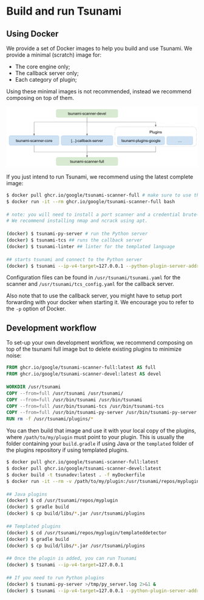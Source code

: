# Build and run Tsunami

## Using Docker

We provide a set of Docker images to help you build and use Tsunami. We provide
a minimal (scratch) image for:

- The core engine only;
- The callback server only;
- Each category of plugin;

Using these minimal images is not recommended, instead we recommend composing
on top of them.

![docker-images](img/docker-images.png)

If you just intend to run Tsunami, we recommend using the latest complete
image:

```sh
$ docker pull ghcr.io/google/tsunami-scanner-full # make sure to use the latest
$ docker run -it --rm ghcr.io/google/tsunami-scanner-full bash

# note: you will need to install a port scanner and a credential brute-forcer.
# We recommend installing nmap and ncrack using apt.

(docker) $ tsunami-py-server # run the Python server
(docker) $ tsunami-tcs ## runs the callback server
(docker) $ tsunami-linter ## linter for the templated language

## starts tsunami and connect to the Python server
(docker) $ tsunami --ip-v4-target=127.0.0.1 --python-plugin-server-address=127.0.0.1 --python-plugin-server-port=34567
```

Configuration files can be found in `/usr/tsunami/tsunami.yaml` for the scanner
and `/usr/tsunami/tcs_config.yaml` for the callback server.

Also note that to use the callback server, you might have to setup port
forwarding with your docker when starting it. We encourage you to refer to the
`-p` option of Docker.

## Development workflow

To set-up your own development workflow, we recommend composing on top of the
tsunami full image but to delete existing plugins to minimize noise:

```dockerfile
FROM ghcr.io/google/tsunami-scanner-full:latest AS full
FROM ghcr.io/google/tsunami-scanner-devel:latest AS devel

WORKDIR /usr/tsunami
COPY --from=full /usr/tsunami /usr/tsunami/
COPY --from=full /usr/bin/tsunami /usr/bin/tsunami
COPY --from=full /usr/bin/tsunami-tcs /usr/bin/tsunami-tcs
COPY --from=full /usr/bin/tsunami-py-server /usr/bin/tsunami-py-server
RUN rm -f /usr/tsunami/plugins/*
```

You can then build that image and use it with your local copy of the plugins,
where `/path/to/my/plugin` must point to your plugin. This is usually the folder
containing your `build.gradle` if using Java or the `templated` folder of the
plugins repository if using templated plugins.

```sh
$ docker pull ghcr.io/google/tsunami-scanner-full:latest
$ docker pull ghcr.io/google/tsunami-scanner-devel:latest
$ docker build -t tsunadev:latest . -f myDockerfile
$ docker run -it --rm -v /path/to/my/plugin:/usr/tsunami/repos/myplugin tsunadev:latest bash

## Java plugins
(docker) $ cd /usr/tsunami/repos/myplugin
(docker) $ gradle build
(docker) $ cp build/libs/*.jar /usr/tsunami/plugins

## Templated plugins
(docker) $ cd /usr/tsunami/repos/myplugin/templateddetector
(docker) $ gradle build
(docker) $ cp build/libs/*.jar /usr/tsunami/plugins

## Once the plugin is added, you can run Tsunami
(docker) $ tsunami --ip-v4-target=127.0.0.1

## If you need to run Python plugins
(docker) $ tsunami-py-server >/tmp/py_server.log 2>&1 &
(docker) $ tsunami --ip-v4-target=127.0.0.1 --python-plugin-server-address=127.0.0.1 --python-plugin-server-port=34567
```
